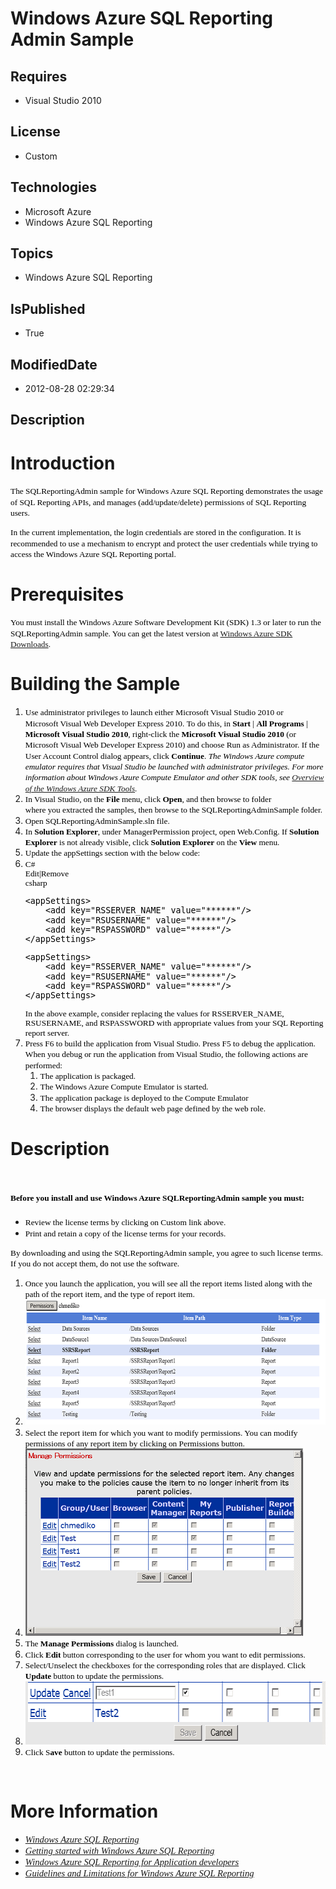 # Windows Azure SQL Reporting Admin Sample
## Requires
* Visual Studio 2010
## License
* Custom
## Technologies
* Microsoft Azure
* Windows Azure SQL Reporting
## Topics
* Windows Azure SQL Reporting
## IsPublished
* True
## ModifiedDate
* 2012-08-28 02:29:34
## Description

<h1>Introduction</h1>
<p><span style="color:black; line-height:115%; font-family:&quot;Verdana&quot;,&quot;sans-serif&quot;; font-size:10pt">The SQLReportingAdmin sample for Windows Azure SQL Reporting demonstrates the usage of SQL Reporting APIs, and manages (add/update/delete) permissions of SQL
 Reporting users. </span></p>
<p><span style="color:black; line-height:115%; font-family:&quot;Verdana&quot;,&quot;sans-serif&quot;; font-size:10pt">In the current implementation, the login credentials are stored in the configuration. It is recommended to use a mechanism to encrypt and protect the user credentials
 while trying to access the Windows Azure SQL Reporting portal.</span></p>
<h1><span><span>Prerequisites </span></span></h1>
<p><span><span><span style="color:black; line-height:115%; font-family:&quot;Verdana&quot;,&quot;sans-serif&quot;; font-size:10pt">You must install the Windows Azure Software Development Kit (SDK) 1.3 or later to run the SQLReportingAdmin sample. You can get the latest version
 at </span><span style="color:black; line-height:115%; font-family:&quot;Verdana&quot;,&quot;sans-serif&quot;; font-size:10pt"><a href="https://www.windowsazure.com/en-us/develop/net/">Windows Azure SDK Downloads</a></span><span style="color:black; line-height:115%; font-family:&quot;Verdana&quot;,&quot;sans-serif&quot;; font-size:10pt">.</span></span></span></p>
<h1><span><span>Building the Sample</span></span></h1>
<ol>
<li><span style="color:black; line-height:115%; font-family:&quot;Verdana&quot;,&quot;sans-serif&quot;; font-size:10pt">Use administrator privileges to launch either Microsoft Visual Studio 2010 or<br>
Microsoft Visual Web Developer Express 2010.&nbsp;<span style="color:black; line-height:115%; font-family:&quot;Verdana&quot;,&quot;sans-serif&quot;; font-size:10pt">To do this, in
<strong>Start</strong> | <strong>All Programs</strong> | <strong>Microsoft Visual Studio 2010</strong>, right-click the
<strong>Microsoft Visual Studio 2010</strong> (or Microsoft Visual Web Developer Express 2010) and choose Run as Administrator. If the User Account Control dialog appears, click
<strong>Continue</strong>.</span> <em>The Windows Azure compute emulator requires that Visual Studio be launched with administrator privileges. For more information about Windows Azure Compute Emulator and other SDK tools, see
<a href="http://msdn.microsoft.com/en-us/library/windowsazure/gg432968.aspx">Overview of the Windows Azure SDK Tools</a>.</em></span>
</li><li><span style="color:black; line-height:115%; font-family:&quot;Verdana&quot;,&quot;sans-serif&quot;; font-size:10pt"><span style="color:black; line-height:115%; font-family:&quot;Verdana&quot;,&quot;sans-serif&quot;; font-size:10pt">In Visual Studio, on the
<strong>File</strong> menu, click <strong>Open</strong>, and then browse to folder<br>
where you extracted the samples, then browse to the SQLReportingAdminSample folder.</span></span>
</li><li><span style="color:black; line-height:115%; font-family:&quot;Verdana&quot;,&quot;sans-serif&quot;; font-size:10pt"><span style="color:black; line-height:115%; font-family:&quot;Verdana&quot;,&quot;sans-serif&quot;; font-size:10pt"><span style="color:black; line-height:115%; font-family:&quot;Verdana&quot;,&quot;sans-serif&quot;; font-size:10pt">Open
 SQLReportingAdminSample.sln file.</span></span></span> </li><li><span style="color:black; line-height:115%; font-family:&quot;Verdana&quot;,&quot;sans-serif&quot;; font-size:10pt"><span style="color:black; line-height:115%; font-family:&quot;Verdana&quot;,&quot;sans-serif&quot;; font-size:10pt"><span style="color:black; line-height:115%; font-family:&quot;Verdana&quot;,&quot;sans-serif&quot;; font-size:10pt"><span lang="EN" style="color:black; line-height:115%; font-family:&quot;Verdana&quot;,&quot;sans-serif&quot;; font-size:10pt">In
<strong>Solution Explorer</strong>, under ManagerPermission project, open Web.Config. If
<strong>Solution Explorer</strong> is not already visible, click <strong>Solution Explorer</strong> on the
<strong>View </strong>menu.</span></span></span></span> </li><li><span style="color:black; line-height:115%; font-family:&quot;Verdana&quot;,&quot;sans-serif&quot;; font-size:10pt"><span style="color:black; line-height:115%; font-family:&quot;Verdana&quot;,&quot;sans-serif&quot;; font-size:10pt"><span style="color:black; line-height:115%; font-family:&quot;Verdana&quot;,&quot;sans-serif&quot;; font-size:10pt"><span lang="EN" style="color:black; line-height:115%; font-family:&quot;Verdana&quot;,&quot;sans-serif&quot;; font-size:10pt"><span style="color:black; line-height:115%; font-family:&quot;Verdana&quot;,&quot;sans-serif&quot;; font-size:10pt">Update
 the appSettings section with the below code: </span></span></span></span></span></li><li><span style="color:black; line-height:115%; font-family:&quot;Verdana&quot;,&quot;sans-serif&quot;; font-size:10pt"><span style="color:black; line-height:115%; font-family:&quot;Verdana&quot;,&quot;sans-serif&quot;; font-size:10pt"><span style="color:black; line-height:115%; font-family:&quot;Verdana&quot;,&quot;sans-serif&quot;; font-size:10pt"><span lang="EN" style="color:black; line-height:115%; font-family:&quot;Verdana&quot;,&quot;sans-serif&quot;; font-size:10pt"><span style="color:black; line-height:115%; font-family:&quot;Verdana&quot;,&quot;sans-serif&quot;; font-size:10pt">
<div class="scriptcode">
<div class="pluginEditHolder" pluginCommand="mceScriptCode">
<div class="title"><span>C#</span></div>
<div class="pluginLinkHolder"><span class="pluginEditHolderLink">Edit</span>|<span class="pluginRemoveHolderLink">Remove</span></div>
<span class="hidden">csharp</span>
<pre class="hidden">&lt;appSettings&gt;
    &lt;add key=&quot;RSSERVER_NAME&quot; value=&quot;******&quot;/&gt;
    &lt;add key=&quot;RSUSERNAME&quot; value=&quot;******&quot;/&gt;
    &lt;add key=&quot;RSPASSWORD&quot; value=&quot;*****&quot;/&gt;    
&lt;/appSettings&gt;
</pre>
<div class="preview">
<pre class="csharp">&lt;appSettings&gt;&nbsp;
&nbsp;&nbsp;&nbsp;&nbsp;&lt;add&nbsp;key=<span class="cs__string">&quot;RSSERVER_NAME&quot;</span>&nbsp;<span class="cs__keyword">value</span>=<span class="cs__string">&quot;******&quot;</span>/&gt;&nbsp;
&nbsp;&nbsp;&nbsp;&nbsp;&lt;add&nbsp;key=<span class="cs__string">&quot;RSUSERNAME&quot;</span>&nbsp;<span class="cs__keyword">value</span>=<span class="cs__string">&quot;******&quot;</span>/&gt;&nbsp;
&nbsp;&nbsp;&nbsp;&nbsp;&lt;add&nbsp;key=<span class="cs__string">&quot;RSPASSWORD&quot;</span>&nbsp;<span class="cs__keyword">value</span>=<span class="cs__string">&quot;*****&quot;</span>/&gt;&nbsp;&nbsp;&nbsp;&nbsp;&nbsp;
&lt;/appSettings&gt;&nbsp;
</pre>
</div>
</div>
</div>
<div class="endscriptcode"><span lang="EN" style="color:black; line-height:115%; font-family:&quot;Verdana&quot;,&quot;sans-serif&quot;; font-size:10pt">In the above example, consider replacing the values for RSSERVER_NAME, RSUSERNAME, and RSPASSWORD with appropriate values
 from your SQL Reporting<br>
report server.</span></div>
</span></span></span></span></span></li><li><span style="color:black; line-height:115%; font-family:&quot;Verdana&quot;,&quot;sans-serif&quot;; font-size:10pt">Press F6 to build the application from Visual Studio. Press F5 to debug the application. When you debug or run the application from Visual Studio, the following
 actions are performed:</span>
<ol>
<li><span style="color:black; line-height:115%; font-family:&quot;Verdana&quot;,&quot;sans-serif&quot;; font-size:10pt"><span style="color:black; line-height:115%; font-family:&quot;Verdana&quot;,&quot;sans-serif&quot;; font-size:10pt">The application is packaged.</span></span>
</li><li><span style="color:black; line-height:115%; font-family:&quot;Verdana&quot;,&quot;sans-serif&quot;; font-size:10pt"><span style="color:black; line-height:115%; font-family:&quot;Verdana&quot;,&quot;sans-serif&quot;; font-size:10pt"><span style="color:black; line-height:115%; font-family:&quot;Verdana&quot;,&quot;sans-serif&quot;; font-size:10pt">The
 Windows Azure Compute Emulator is started.</span></span></span> </li><li><span style="color:black; line-height:115%; font-family:&quot;Verdana&quot;,&quot;sans-serif&quot;; font-size:10pt"><span style="color:black; line-height:115%; font-family:&quot;Verdana&quot;,&quot;sans-serif&quot;; font-size:10pt"><span style="color:black; line-height:115%; font-family:&quot;Verdana&quot;,&quot;sans-serif&quot;; font-size:10pt"><span style="color:black; line-height:115%; font-family:&quot;Verdana&quot;,&quot;sans-serif&quot;; font-size:10pt">The
 application package is deployed to the Compute Emulator</span></span></span></span>
</li><li><span style="color:black; line-height:115%; font-family:&quot;Verdana&quot;,&quot;sans-serif&quot;; font-size:10pt"><span style="color:black; line-height:115%; font-family:&quot;Verdana&quot;,&quot;sans-serif&quot;; font-size:10pt"><span style="color:black; line-height:115%; font-family:&quot;Verdana&quot;,&quot;sans-serif&quot;; font-size:10pt"><span style="color:black; line-height:115%; font-family:&quot;Verdana&quot;,&quot;sans-serif&quot;; font-size:10pt"><span style="color:black; line-height:115%; font-family:&quot;Verdana&quot;,&quot;sans-serif&quot;; font-size:10pt">The
 browser displays the default web page defined by the web role.</span></span></span></span></span>
</li></ol>
</li></ol>
<h1><span><span>Description</span></span></h1>
<h1><span style="color:black; line-height:115%; font-family:&quot;Verdana&quot;,&quot;sans-serif&quot;; font-size:10pt">Before you install and use Windows Azure SQLReportingAdmin sample you must:</span></h1>
<ul>
<li><span style="color:black; line-height:115%; font-family:&quot;Verdana&quot;,&quot;sans-serif&quot;; font-size:10pt">Review the license terms by clicking on Custom link above.</span>
</li><li><span style="color:black; line-height:115%; font-family:&quot;Verdana&quot;,&quot;sans-serif&quot;; font-size:10pt">Print and retain a copy of the license terms for your records.</span>
</li></ul>
<p><span style="color:black; line-height:115%; font-family:&quot;Verdana&quot;,&quot;sans-serif&quot;; font-size:10pt">By downloading and using the SQLReportingAdmin sample, you agree to such license terms. If you do not accept them, do not use the software.
</span></p>
<ol>
<li><span style="color:black; line-height:115%; font-family:&quot;Verdana&quot;,&quot;sans-serif&quot;; font-size:10pt">Once you launch the application, you will see all the report items listed along with the path of the report item, and the type of report item.</span>
</li><li><span style="color:black; line-height:115%; font-family:&quot;Verdana&quot;,&quot;sans-serif&quot;; font-size:10pt"><img id="59527" src="59527-permissions.png" alt="" width="600" height="201"></span>
</li><li><span style="color:black; line-height:115%; font-family:&quot;Verdana&quot;,&quot;sans-serif&quot;; font-size:10pt"><span style="color:black; line-height:115%; font-family:&quot;Verdana&quot;,&quot;sans-serif&quot;; font-size:10pt">Select the report item for which you want to modify permissions.
 You can modify permissions of any report item by clicking on Permissions button.</span></span>
</li><li><img id="59528" src="59528-sample.png" alt="" width="444" height="300">
</li><li><span style="color:black; line-height:115%; font-family:&quot;Verdana&quot;,&quot;sans-serif&quot;; font-size:10pt"><span style="color:black; line-height:115%; font-family:&quot;Verdana&quot;,&quot;sans-serif&quot;; font-size:10pt">The
<strong>Manage Permissions</strong> dialog is launched.</span></span> </li><li><span style="color:black; line-height:115%; font-family:&quot;Verdana&quot;,&quot;sans-serif&quot;; font-size:10pt"><span style="color:black; line-height:115%; font-family:&quot;Verdana&quot;,&quot;sans-serif&quot;; font-size:10pt">Click
<strong>Edit</strong> button corresponding to the user for whom you want to edit permissions.</span></span>
</li><li><span style="color:black; line-height:115%; font-family:&quot;Verdana&quot;,&quot;sans-serif&quot;; font-size:10pt"><span style="color:black; line-height:115%; font-family:&quot;Verdana&quot;,&quot;sans-serif&quot;; font-size:10pt">Select/Unselect the checkboxes for the corresponding roles that
 are displayed. Click <strong>Update</strong> button to update the permissions.</span></span>
</li><li><img id="59526" src="59526-editperm.png" alt="" width="624" height="101">
</li><li><span style="color:black; line-height:115%; font-family:&quot;Verdana&quot;,&quot;sans-serif&quot;; font-size:10pt"><span style="color:black; line-height:115%; font-family:&quot;Verdana&quot;,&quot;sans-serif&quot;; font-size:10pt">Click S<strong>ave</strong> button to update the permissions.</span></span>
</li></ol>
<p>&nbsp;</p>
<h1>More Information</h1>
<ul>
<li><em><span lang="EN" style="line-height:115%; font-family:&quot;Calibri&quot;,&quot;sans-serif&quot;; font-size:11pt"><a href="http://msdn.microsoft.com/en-us/library/windowsazure/gg430130">Windows Azure SQL Reporting</a></span></em>
</li><li><em><span lang="EN" style="line-height:115%; font-family:&quot;Calibri&quot;,&quot;sans-serif&quot;; font-size:11pt"><span lang="EN" style="line-height:115%; font-family:&quot;Calibri&quot;,&quot;sans-serif&quot;; font-size:11pt"><a href="http://www.windowsazure.com/en-us/manage/services/other/SQL-reporting/">Getting
 started with Windows Azure SQL Reporting</a></span></span></em> </li><li><em><span lang="EN" style="line-height:115%; font-family:&quot;Calibri&quot;,&quot;sans-serif&quot;; font-size:11pt"><span lang="EN" style="line-height:115%; font-family:&quot;Calibri&quot;,&quot;sans-serif&quot;; font-size:11pt"><span lang="EN" style="line-height:115%; font-family:&quot;Calibri&quot;,&quot;sans-serif&quot;; font-size:11pt"><a href="http://www.windowsazure.com/en-us/develop/net/how-to-guides/sql-reporting/">Windows
 Azure SQL Reporting for Application developers</a></span></span></span></em> </li><li><em><span lang="EN" style="line-height:115%; font-family:&quot;Calibri&quot;,&quot;sans-serif&quot;; font-size:11pt"><span lang="EN" style="line-height:115%; font-family:&quot;Calibri&quot;,&quot;sans-serif&quot;; font-size:11pt"><span lang="EN" style="line-height:115%; font-family:&quot;Calibri&quot;,&quot;sans-serif&quot;; font-size:11pt"><span lang="EN" style="line-height:115%; font-family:&quot;Calibri&quot;,&quot;sans-serif&quot;; font-size:11pt"><a href="http://msdn.microsoft.com/en-us/library/windowsazure/gg430132#UnsupportedAPIs">Guidelines
 and Limitations for Windows Azure SQL Reporting</a></span></span></span></span></em>
</li></ul>
